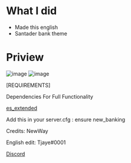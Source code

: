 # What I did 

-   Made this english 
-   Santader bank theme

# Priview 
![image](https://user-images.githubusercontent.com/83477654/128260292-c8850a59-5025-4b1a-987c-78be9279cf2b.png)
![image](https://user-images.githubusercontent.com/83477654/128260301-0f5c70a0-44b6-4fca-9ee2-fb7327528f7b.png)



[REQUIREMENTS]

Dependencies For Full Functionality

[es_extended](https://github.com/esx-framework/esx-legacy/tree/main/%5Besx%5D)

Add this in your server.cfg :
ensure new_banking

Credits: NewWay

English edit: Tjaye#0001

[Discord](https://discord.gg/dSYb4j2)
